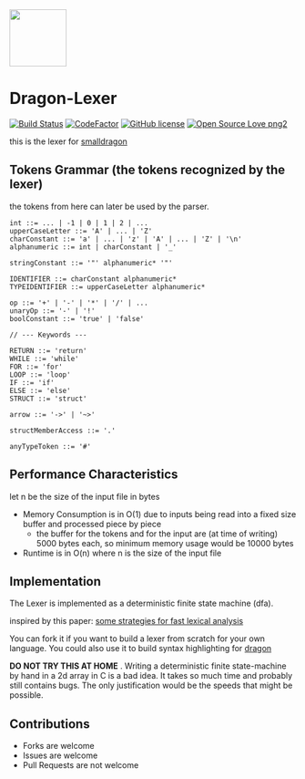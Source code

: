<img src="https://raw.githubusercontent.com/pointbazaar/dragon-lexer/master/img/dragon-logo.svg" width="100" heigth="100"/>

# Dragon-Lexer

[![Build Status](https://travis-ci.org/pointbazaar/dragon-lexer.svg?branch=master)](https://travis-ci.org/pointbazaar/dragon-lexer)
[![CodeFactor](https://www.codefactor.io/repository/github/pointbazaar/dragon-lexer/badge)](https://www.codefactor.io/repository/github/pointbazaar/dragon-lexer)
[![GitHub license](https://img.shields.io/github/license/pointbazaar/dragon-lexer.svg)](https://github.com/pointbazaar/dragon-lexer/blob/master/LICENSE)
[![Open Source Love png2](https://badges.frapsoft.com/os/v2/open-source.png?v=103)](https://github.com/ellerbrock/open-source-badges/)

this is the lexer for [smalldragon](https://github.com/pointbazaar/smalldragon/)

## Tokens Grammar (the tokens recognized by the lexer)

the tokens from here can later be used by the parser.

```
int ::= ... | -1 | 0 | 1 | 2 | ...
upperCaseLetter ::= 'A' | ... | 'Z'
charConstant ::= 'a' | ... | 'z' | 'A' | ... | 'Z' | '\n'
alphanumeric ::= int | charConstant | '_'

stringConstant ::= '"' alphanumeric* '"'

IDENTIFIER ::= charConstant alphanumeric*
TYPEIDENTIFIER ::= upperCaseLetter alphanumeric*

op ::= '+' | '-' | '*' | '/' | ...
unaryOp ::= '-' | '!'
boolConstant ::= 'true' | 'false'

// --- Keywords ---

RETURN ::= 'return'
WHILE ::= 'while'
FOR ::= 'for'
LOOP ::= 'loop'
IF ::= 'if'
ELSE ::= 'else'
STRUCT ::= 'struct'

arrow ::= '->' | '~>'

structMemberAccess ::= '.'

anyTypeToken ::= '#'
```
## Performance Characteristics

let n be the size of the input file in bytes
- Memory Consumption is in O(1) due to inputs being read into a fixed size buffer and processed piece by piece
  - the buffer for the tokens and for the input are (at time of writing) 5000 bytes each, so minimum memory usage would be 10000 bytes
- Runtime is in O(n) where n is the size of the input file

## Implementation

The Lexer is implemented as a deterministic finite state machine (dfa).

inspired by this paper:
[some strategies for fast lexical analysis](https://nothings.org/computer/lexing.html)


You can fork it if you want to build a lexer from scratch for your own language.
You could also use it to build syntax highlighting for [dragon](https://github.com/pointbazaar/dragon/)

**DO NOT TRY THIS AT HOME** . Writing a deterministic finite state-machine by hand in a 2d array in C 
is a bad idea. It takes so much time and probably still contains bugs. The only justification would be the speeds 
that might be possible. 

## Contributions
- Forks are welcome
- Issues are welcome
- Pull Requests are not welcome

